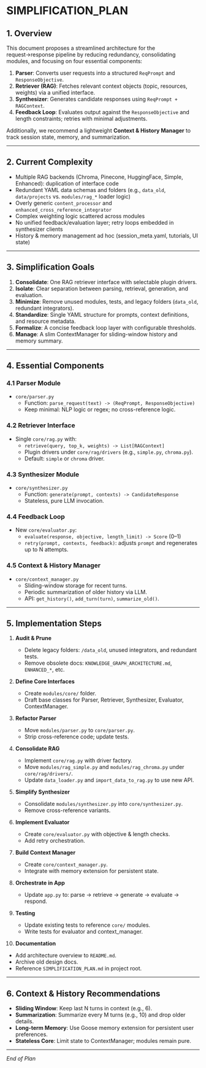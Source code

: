 # SIMPLIFICATION_PLAN

## 1. Overview
This document proposes a streamlined architecture for the request→response pipeline by reducing redundancy, consolidating modules, and focusing on four essential components:

1. **Parser**: Converts user requests into a structured `ReqPrompt` and `ResponseObjective`.
2. **Retriever (RAG)**: Fetches relevant context objects (topic, resources, weights) via a unified interface.
3. **Synthesizer**: Generates candidate responses using `ReqPrompt + RAGContext`.
4. **Feedback Loop**: Evaluates output against the `ResponseObjective` and length constraints; retries with minimal adjustments.

Additionally, we recommend a lightweight **Context & History Manager** to track session state, memory, and summarization.

---

## 2. Current Complexity
- Multiple RAG backends (Chroma, Pinecone, HuggingFace, Simple, Enhanced): duplication of interface code
- Redundant YAML data schemas and folders (e.g., `data_old`, `data/projects` vs. `modules/rag_*` loader logic)
- Overly generic `content_processor` and `enhanced_cross_reference_integrator`
- Complex weighting logic scattered across modules
- No unified feedback/evaluation layer; retry loops embedded in synthesizer clients
- History & memory management ad hoc (session_meta.yaml, tutorials, UI state)

---

## 3. Simplification Goals
1. **Consolidate**: One RAG retriever interface with selectable plugin drivers.
2. **Isolate**: Clear separation between parsing, retrieval, generation, and evaluation.
3. **Minimize**: Remove unused modules, tests, and legacy folders (`data_old`, redundant integrators).
4. **Standardize**: Single YAML structure for prompts, context definitions, and resource metadata.
5. **Formalize**: A concise feedback loop layer with configurable thresholds.
6. **Manage**: A slim ContextManager for sliding-window history and memory summary.

---

## 4. Essential Components

### 4.1 Parser Module
- `core/parser.py`
  - Function: `parse_request(text) -> (ReqPrompt, ResponseObjective)`
  - Keep minimal: NLP logic or regex; no cross-reference logic.

### 4.2 Retriever Interface
- Single `core/rag.py` with:
  - `retrieve(query, top_k, weights) -> List[RAGContext]`
  - Plugin drivers under `core/rag/drivers` (e.g., `simple.py`, `chroma.py`).
  - Default: `simple` or `chroma` driver.

### 4.3 Synthesizer Module
- `core/synthesizer.py`
  - Function: `generate(prompt, contexts) -> CandidateResponse`
  - Stateless, pure LLM invocation.

### 4.4 Feedback Loop
- New `core/evaluator.py`:
  - `evaluate(response, objective, length_limit) -> Score` (0–1)
  - `retry(prompt, contexts, feedback)`: adjusts `prompt` and regenerates up to N attempts.

### 4.5 Context & History Manager
- `core/context_manager.py`
  - Sliding-window storage for recent turns.
  - Periodic summarization of older history via LLM.
  - API: `get_history()`, `add_turn(turn)`, `summarize_old()`.

---

## 5. Implementation Steps

1. **Audit & Prune**
   - Delete legacy folders: `/data_old`, unused integrators, and redundant tests.
   - Remove obsolete docs: `KNOWLEDGE_GRAPH_ARCHITECTURE.md`, `ENHANCED_*`, etc.

2. **Define Core Interfaces**
   - Create `modules/core/` folder.
   - Draft base classes for Parser, Retriever, Synthesizer, Evaluator, ContextManager.

3. **Refactor Parser**
   - Move `modules/parser.py` to `core/parser.py`.
   - Strip cross-reference code; update tests.

4. **Consolidate RAG**
   - Implement `core/rag.py` with driver factory.
   - Move `modules/rag_simple.py` and `modules/rag_chroma.py` under `core/rag/drivers/`.
   - Update `data_loader.py` and `import_data_to_rag.py` to use new API.

5. **Simplify Synthesizer**
   - Consolidate `modules/synthesizer.py` into `core/synthesizer.py`.
   - Remove cross-reference variants.

6. **Implement Evaluator**
   - Create `core/evaluator.py` with objective & length checks.
   - Add retry orchestration.

7. **Build Context Manager**
   - Create `core/context_manager.py`.
   - Integrate with memory extension for persistent state.

8. **Orchestrate in App**
   - Update `app.py` to: parse → retrieve → generate → evaluate → respond.

9. **Testing**
   - Update existing tests to reference `core/` modules.
   - Write tests for evaluator and context_manager.

10. **Documentation**
   - Add architecture overview to `README.md`.
   - Archive old design docs.
   - Reference `SIMPLIFICATION_PLAN.md` in project root.

---

## 6. Context & History Recommendations
- **Sliding Window**: Keep last N turns in context (e.g., 6).  
- **Summarization**: Summarize every M turns (e.g., 10) and drop older details.  
- **Long-term Memory**: Use Goose memory extension for persistent user preferences.  
- **Stateless Core**: Limit state to ContextManager; modules remain pure.

---

*End of Plan*